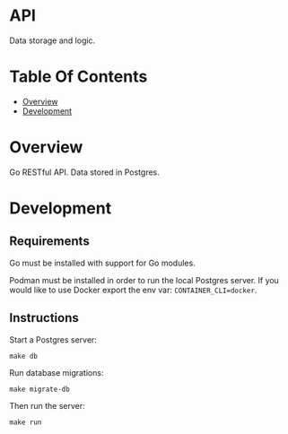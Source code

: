# API
Data storage and logic.

# Table Of Contents
- [Overview](#overview)
- [Development](#development)

# Overview
Go RESTful API. Data stored in Postgres.

# Development
## Requirements
Go must be installed with support for Go modules.

Podman must be installed in order to run the local Postgres server. If you would
like to use Docker export the env var: `CONTAINER_CLI=docker`.

## Instructions
Start a Postgres server:

```
make db
```

Run database migrations:

```
make migrate-db
```

Then run the server:

```
make run
```
